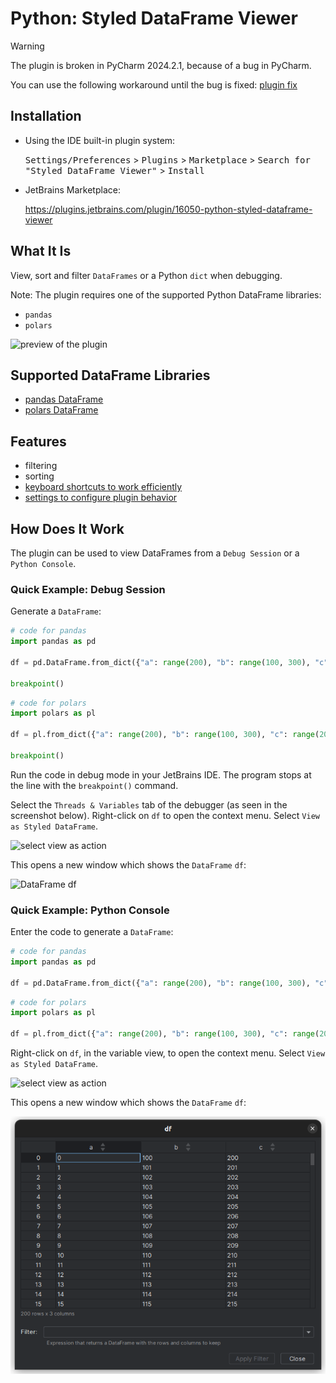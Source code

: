 # Python: Styled DataFrame Viewer

> [!WARNING]  
> The plugin is broken in PyCharm 2024.2.1, because of a bug in PyCharm.
> 
> You can use the following workaround until the bug is fixed: [plugin fix](./docs/FIX_PLUGIN_PY_CHARM_2024.2.1.md)

## Installation

- Using the IDE built-in plugin system:

  <kbd>Settings/Preferences</kbd> > <kbd>Plugins</kbd> > <kbd>Marketplace</kbd> > <kbd>Search for "Styled DataFrame Viewer"</kbd> >
  <kbd>Install</kbd>


- JetBrains Marketplace:

  https://plugins.jetbrains.com/plugin/16050-python-styled-dataframe-viewer



## What It Is
View, sort and filter `DataFrames` or a Python `dict` when debugging.

Note: The plugin requires one of the supported Python DataFrame libraries:
- `pandas`
- `polars`

![preview of the plugin](./docs/images/plugin_preview.png)

## Supported DataFrame Libraries
- [pandas DataFrame](./docs/PANDAS_DATAFRAME.md)
- [polars DataFrame](./docs/POLARS_DATAFRAME.md)

## Features
- filtering
- sorting
- [keyboard shortcuts to work efficiently](./docs/KEYBOARD_SHORTCUTS.md)
- [settings to configure plugin behavior](./docs/SETTINGS.md)

## How Does It Work
The plugin can be used to view DataFrames from a `Debug Session` or a `Python Console`.

### Quick Example: Debug Session
Generate a `DataFrame`:
```python
# code for pandas
import pandas as pd

df = pd.DataFrame.from_dict({"a": range(200), "b": range(100, 300), "c": range(200, 400)})

breakpoint()
```

```python
# code for polars
import polars as pl

df = pl.from_dict({"a": range(200), "b": range(100, 300), "c": range(200, 400)})

breakpoint()
```

Run the code in debug mode in your JetBrains IDE. The program stops at the line with the `breakpoint()` command.

Select the `Threads & Variables` tab of the debugger (as seen in the screenshot below).
Right-click on `df` to open the context menu. Select `View as Styled DataFrame`.

![select view as action](./docs/images/quick_example-view_as_action.png)

This opens a new window which shows the `DataFrame` `df`:

![DataFrame df](./docs/images/quick_example-dialog.png)

### Quick Example: Python Console
Enter the code to generate a `DataFrame`:
```python
# code for pandas
import pandas as pd

df = pd.DataFrame.from_dict({"a": range(200), "b": range(100, 300), "c": range(200, 400)})
```

```python
# code for polars
import polars as pl

df = pl.from_dict({"a": range(200), "b": range(100, 300), "c": range(200, 400)})
```

Right-click on `df`, in the variable view, to open the context menu. Select `View as Styled DataFrame`.

![select view as action](./docs/images/quick_example_console-view_as_action.png)

This opens a new window which shows the `DataFrame` `df`:

![DataFrame df](./docs/images/quick_example_console-dialog.png)
